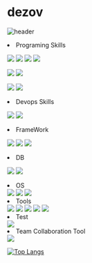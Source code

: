 # dezov


![header](https://capsule-render.vercel.app/api?type=slice&height=300&section=header&text=dezov&fontSize=90)

<li>Programing Skills</li>

<img src="https://img.shields.io/badge/HTML5-E34F26?logo=HTML5&logoColor=white"/></a>
<img src="https://img.shields.io/badge/CSS3-1572B6?logo=CSS3&logoColor=white"/></a>
<img src="https://img.shields.io/badge/JavaScript-F7DF1E?logo=JavaScript&logoColor=white"/></a>
<img src="https://img.shields.io/badge/Typescript-3178C6?logo=typescript&logoColor=white"/></a>

<img src="https://img.shields.io/badge/C-000000?logo=c&logoColor=white"/></a>
<img src="https://img.shields.io/badge/C++-00599C?logo=c%2B%2B&logoColor=white"/></a>

<img src="https://img.shields.io/badge/Java-00599C?logo=java&logoColor=white"/></a>
<img src="https://img.shields.io/badge/Python3-3776AB?logo=python&logoColor=white"/></a>
<li>Devops Skills</li>

<img src="https://img.shields.io/badge/Docker-00599C?logo=docker&logoColor=white"/></a>
<img src="https://img.shields.io/badge/Jenkins-D24939?logo=jenkins&logoColor=white"/></a>

<li>FrameWork</li>

<img src="https://img.shields.io/badge/React-61DAFB?logo=react&logoColor=white"/></a>
<img src="https://img.shields.io/badge/Spring Boot-6DB33F?logo=springboot&logoColor=white"/></a>
<img src="https://img.shields.io/badge/Bootstrap-7952B3?logo=bootstrap&logoColor=white">

<li>DB</li>

<img src="https://img.shields.io/badge/Mysql-4479A1?logo=Mysql&logoColor=white"/></a>
<img src="https://img.shields.io/badge/Microsoft SQL Server -CC2927?logo=Microsoft SQL Server&logoColor=white"/></a>

<li>OS</li>
<img src="https://img.shields.io/badge/Linux-FCC624?logo=Linux&logoColor=white"/></a>
<img src="https://img.shields.io/badge/Ubuntu-E95420?logo=Ubuntu&logoColor=white"/></a>
<img src="https://img.shields.io/badge/Mac-f05032?logo=macos&logoColor=white"/></a>


<li>Tools</li>
<img src="https://img.shields.io/badge/Git-f05032?logo=git&logoColor=white"/></a>
<img src="https://img.shields.io/badge/Vim-019733?logo=vim&logoColor=white"/></a>
<img src="https://img.shields.io/badge/NeoVim-57A143?logo=neovim&logoColor=white"/></a>
<img src="https://img.shields.io/badge/Bash-4EAA25?logo=GNU Bash&logoColor=white"/></a>
<img src="https://img.shields.io/badge/Visual Studio Code-007ACC?logo=visual studio code&logoColor=white"/></a>

<li>Test</li>
<img src="https://img.shields.io/badge/Junit5-25A162?logo=Junit5&logoColor=white"/></a>
<li>Team Collaboration Tool</li>
<img src="https://img.shields.io/badge/slack-4A154B?logo=slack&logoColor=white"/></a>

[![Top Langs](https://github-readme-stats.vercel.app/api/top-langs/?username=dezov&layout=compact)](https://github.com/dezov/github-readme-stats)
